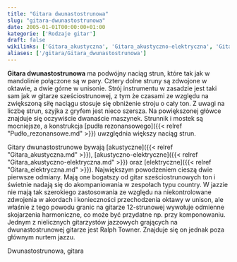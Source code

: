 ```yaml
---
title: "Gitara dwunastostrunowa"
slug: "gitara-dwunastostrunowa"
date: 2005-01-01T00:00:00+01:00
kategorie: ['Rodzaje gitar']
draft: false
wikilinks: ['Gitara_akustyczna', 'Gitara_akustyczno-elektryczna', 'Gitara_elektryczna', 'Ralph_Towner', 'oktawa', 'pud%C5%82o_rezonansowe', 'unison']
aliases: ['/gitara/Gitara_dwunastostrunowa']
---
```

**Gitara dwunastostrunowa** ma podwójny naciąg strun, które tak jak w
mandolinie połączone są w pary. Cztery dolne struny są zdwojone w
oktawie<!-- link nie odnosił się do niczego: 'Gitara dwunastostrunowa' ('content/Gitara_dwunastostrunowa.md') links to 'oktawa' ('content/oktawa.md') and that does not exist -->, a dwie górne w
unisonie<!-- link nie odnosił się do niczego: 'Gitara dwunastostrunowa' ('content/Gitara_dwunastostrunowa.md') links to 'unison' ('content/unison.md') and that does not exist -->. Strój instrumentu w zasadzie jest taki
sam jak w gitarze sześciostrunowej, z tym że czasami ze względu na
zwiększoną siłę naciągu stosuje się obniżenie stroju o cały ton. Z
uwagi na liczbę strun, szyjka z gryfem jest nieco szersza. Na
powiększonej główce znajduje się oczywiście dwanaście maszynek.
Strunnik i mostek są mocniejsze, a konstrukcja [pudła
rezonansowego]({{< relref "Pudło_rezonansowe.md" >}}) uwzględnia większy naciąg
strun.

Gitary dwunastostrunowe bywają
[akustyczne]({{< relref "Gitara_akustyczna.md" >}}),
[akustyczno-elektryczne]({{< relref "Gitara_akustyczno-elektryczna.md" >}}) oraz
[elektryczne]({{< relref "Gitara_elektryczna.md" >}}). Największym powodzeniem
cieszą dwie pierwsze odmiany. Mają one bogatszy od gitar
sześciostrunowych ton i świetnie nadają się do akompaniowania w
zespołach typu country. W jazzie nie mają tak szerokiego zastosowania
ze względu na niekontrolowane zdwojenia w akordach i konieczności
przechodzenia oktawy w unison, ale właśnie z tego powodu granic na
gitarze 12-strunowej wywołuje odmienne skojarzenia harmoniczne, co może
być przydatne np. przy komponowaniu. Jednym z nielicznych gitarzystów
jazzowych grających na dwunastostrunowej gitarze jest Ralph
Towner<!-- link nie odnosił się do niczego: 'Gitara dwunastostrunowa' ('content/Gitara_dwunastostrunowa.md') links to 'Ralph_Towner' ('content/Ralph_Towner.md') and that does not exist -->. Znajduje się on jednak poza głównym
nurtem jazzu.

Dwunastostrunowa, gitara<!-- link nie odnosił się do niczego: 'Gitara dwunastostrunowa' ('content/Gitara_dwunastostrunowa.md') links to 'kategoria:rodzaje_gitar' ('content/kategoria:rodzaje_gitar.md') and that does not exist -->
